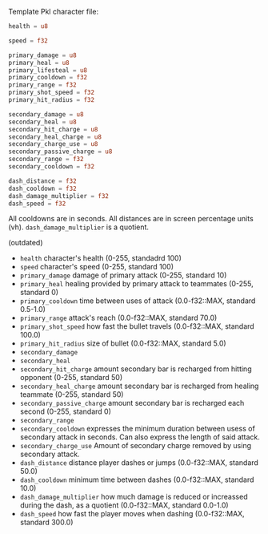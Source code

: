 Template Pkl character file:

```rust
health = u8

speed = f32

primary_damage = u8
primary_heal = u8
primary_lifesteal = u8
primary_cooldown = f32
primary_range = f32
primary_shot_speed = f32
primary_hit_radius = f32

secondary_damage = u8
secondary_heal = u8
secondary_hit_charge = u8
secondary_heal_charge = u8
secondary_charge_use = u8
secondary_passive_charge = u8
secondary_range = f32
secondary_cooldown = f32

dash_distance = f32
dash_cooldown = f32
dash_damage_multiplier = f32
dash_speed = f32
```


All cooldowns are in seconds. All distances are in screen percentage units (vh). `dash_damage_multiplier` is a quotient.

(outdated)
- `health` character's health (0-255, standadrd 100)
- `speed` character's speed (0-255, standard 100)
- `primary_damage` damage of primary attack (0-255, standard 10)
- `primary_heal` healing provided by primary attack to teammates (0-255, standard 0)
- `primary_cooldown` time between uses of attack (0.0-f32::MAX, standard 0.5-1.0)
- `primary_range` attack's reach (0.0-f32::MAX, standard 70.0)
- `primary_shot_speed` how fast the bullet travels (0.0-f32::MAX, standard 100.0)
- `primary_hit_radius` size of bullet (0.0-f32::MAX, standard 5.0)
- `secondary_damage`
- `secondary_heal`
- `secondary_hit_charge` amount secondary bar is recharged from hitting opponent (0-255, standard 50)
- `secondary_heal_charge` amount secondary bar is recharged from healing teammate (0-255, standard 50)
- `secondary_passive_charge` amount secondary bar is recharged each second (0-255, standard 0)
- `secondary_range`
- `secondary_cooldown` expresses the minimum duration between usess of secondary attack in seconds. Can also express the length of said attack.
- `secondary_charge_use` Amount of secondary charge removed by using secondary attack.
- `dash_distance` distance player dashes or jumps (0.0-f32::MAX, standard 50.0)
- `dash_cooldown` minimum time between dashes (0.0-f32::MAX, standard 10.0)
- `dash_damage_multiplier` how much damage is reduced or increassed during the dash, as a quotient (0.0-f32::MAX, standard 0.0-1.0)
- `dash_speed` how fast the player moves when dashing (0.0-f32::MAX, standard 300.0)